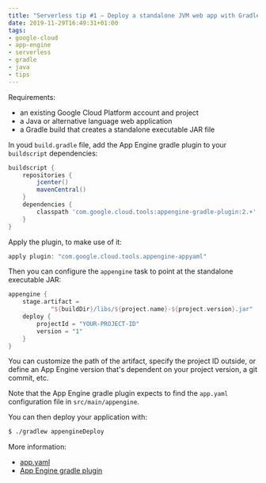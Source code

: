 ```yaml
---
title: "Serverless tip #1 — Deploy a standalone JVM web app with Gradle and the App Engine plugin"
date: 2019-11-29T16:49:31+01:00
tags:
- google-cloud
- app-engine
- serverless
- gradle
- java
- tips
---
```


Requirements:

-   an existing Google Cloud Platform account and project
-   a Java or alternative language web application
-   a Gradle build that creates a standalone executable JAR file

In youd `build.gradle` file, add the App Engine gradle plugin to your `buildscript` dependencies:

```groovy
buildscript {
    repositories {
        jcenter()
        mavenCentral()
    }
    dependencies {
        classpath 'com.google.cloud.tools:appengine-gradle-plugin:2.+'
    }
}
```

Apply the plugin, to make use of it:

```groovy
apply plugin: "com.google.cloud.tools.appengine-appyaml"
```

Then you can configure the `appengine` task to point at the standalone executable JAR:

```groovy
appengine {
    stage.artifact = 
            "${buildDir}/libs/${project.name}-${project.version}.jar"
    deploy {
        projectId = "YOUR-PROJECT-ID"
        version = "1"
    }
}
```

You can customize the path of the artifact, specify the project ID outside, or define an App Engine version that's dependent on your project version, a git commit, etc.

Note that the App Engine gradle plugin expects to find the `app.yaml` configuration file in `src/main/appengine`.

You can then deploy your application with:

```bash
$ ./gradlew appengineDeploy
```

More information:

-   [app.yaml](https://cloud.google.com/appengine/docs/standard/java11/config/appref)
-   [App Engine gradle plugin](https://github.com/GoogleCloudPlatform/app-gradle-plugin)